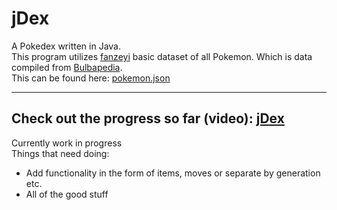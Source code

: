 # jDex
A Pokedex written in Java.\
This program utilizes [fanzeyi](https://github.com/fazeyi) basic dataset of all Pokemon. Which is data compiled from [Bulbapedia](https://bulbapedia.bulbagarden.net/wiki/Main_Page).\
This can be found here: [pokemon.json](https://github.com/fanzeyi/pokemon.json)

---------
Check out the progress so far (video): [jDex](http://trygveulsnes.com/img/jDex-showcase.mp4) 
---------

Currently work in progress\
Things that need doing: 
- Add functionality in the form of items, moves or separate by generation etc.
- All of the good stuff
